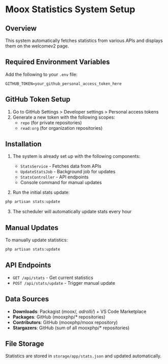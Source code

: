 # Moox Statistics System Setup

## Overview

This system automatically fetches statistics from various APIs and displays them on the welcomev2 page.

## Required Environment Variables

Add the following to your `.env` file:

```env
GITHUB_TOKEN=your_github_personal_access_token_here
```

## GitHub Token Setup

1. Go to GitHub Settings > Developer settings > Personal access tokens
2. Generate a new token with the following scopes:
    - `repo` (for private repositories)
    - `read:org` (for organization repositories)

## Installation

1. The system is already set up with the following components:

    - `StatsService` - Fetches data from APIs
    - `UpdateStatsJob` - Background job for updates
    - `StatsController` - API endpoints
    - Console command for manual updates

2. Run the initial stats update:

```bash
php artisan stats:update
```

3. The scheduler will automatically update stats every hour

## Manual Updates

To manually update statistics:

```bash
php artisan stats:update
```

## API Endpoints

-   `GET /api/stats` - Get current statistics
-   `POST /api/stats/update` - Trigger manual update

## Data Sources

-   **Downloads**: Packagist (moox/_, adrolli/_) + VS Code Marketplace
-   **Packages**: GitHub (mooxphp/\* repositories)
-   **Contributors**: GitHub (mooxphp/moox repository)
-   **Stargazers**: GitHub (sum of all mooxphp/\* repositories)

## File Storage

Statistics are stored in `storage/app/stats.json` and updated automatically.
